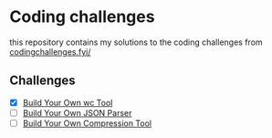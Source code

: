 # Coding challenges

this repository contains my solutions to the coding challenges from [codingchallenges.fyi/](https://codingchallenges.fyi/)

## Challenges

- [x] [Build Your Own wc Tool](https://codingchallenges.fyi/challenges/challenge-wc)
- [ ] [Build Your Own JSON Parser](https://codingchallenges.fyi/challenges/challenge-json-parser)
- [ ] [Build Your Own Compression Tool](https://codingchallenges.fyi/challenges/challenge-huffman)
